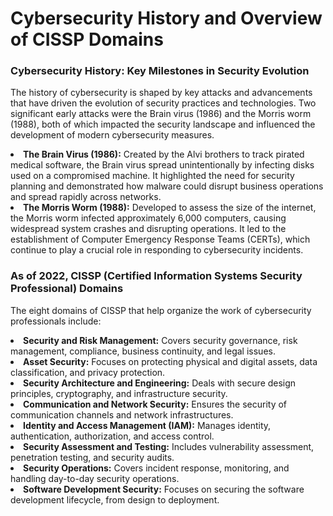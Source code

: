 

<h1>Cybersecurity History and Overview of CISSP Domains</h1>
<h3>Cybersecurity History: Key Milestones in Security Evolution</h3>
<p>The history of cybersecurity is shaped by key attacks and advancements that have driven the evolution of security practices and technologies. Two significant early attacks were the Brain virus (1986) and the Morris worm (1988), both of which impacted the security landscape and influenced the development of modern cybersecurity measures.</p>

<li><strong>The Brain Virus (1986):</strong> Created by the Alvi brothers to track pirated medical software, the Brain virus spread unintentionally by infecting disks used on a compromised machine. It highlighted the need for security planning and demonstrated how malware could disrupt business operations and spread rapidly across networks.</li>
<li><strong>The Morris Worm (1988):</strong> Developed to assess the size of the internet, the Morris worm infected approximately 6,000 computers, causing widespread system crashes and disrupting operations. It led to the establishment of Computer Emergency Response Teams (CERTs), which continue to play a crucial role in responding to cybersecurity incidents.</li>

<h3>As of 2022, CISSP (Certified Information Systems Security Professional) Domains</h3>
<p>The eight domains of CISSP that help organize the work of cybersecurity professionals include:</p>

<li><strong>Security and Risk Management:</strong> Covers security governance, risk management, compliance, business continuity, and legal issues.</li>
<li><strong>Asset Security:</strong> Focuses on protecting physical and digital assets, data classification, and privacy protection.</li>
<li><strong>Security Architecture and Engineering:</strong> Deals with secure design principles, cryptography, and infrastructure security.</li>
<li><strong>Communication and Network Security:</strong> Ensures the security of communication channels and network infrastructures.</li>
<li><strong>Identity and Access Management (IAM):</strong> Manages identity, authentication, authorization, and access control.</li>
<li><strong>Security Assessment and Testing:</strong> Includes vulnerability assessment, penetration testing, and security audits.</li>
<li><strong>Security Operations:</strong> Covers incident response, monitoring, and handling day-to-day security operations.</li>
<li><strong>Software Development Security:</strong> Focuses on securing the software development lifecycle, from design to deployment.</li>











